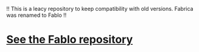 !! This is a leacy repository to keep compatibility with old versions. Fabrica was renamed to Fablo !!

# [See the Fablo repository](https://github.com/softwaremill/fablo)

